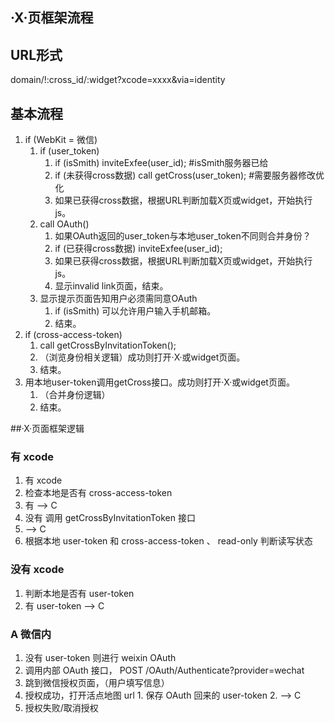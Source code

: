 ·X·页框架流程
------------
## URL形式

domain/!:cross_id/:widget?xcode=xxxx&via=identity

## 基本流程
1. if (WebKit = 微信)
    1. if (user_token)
        1. if (isSmith) inviteExfee(user_id);       #isSmith服务器已给
        1. if (未获得cross数据) call getCross(user_token);       #需要服务器修改优化
        1. 如果已获得cross数据，根据URL判断加载X页或widget，开始执行js。
    1. call OAuth()
        1. 如果OAuth返回的user_token与本地user_token不同则合并身份？
        1. if (已获得cross数据) inviteExfee(user_id);
        1. 如果已获得cross数据，根据URL判断加载X页或widget，开始执行js。
        1. 显示invalid link页面，结束。
    1. 显示提示页面告知用户必须需同意OAuth
        1. if (isSmith) 可以允许用户输入手机邮箱。
        1. 结束。
1. if (cross-access-token)
    1. call getCrossByInvitationToken();
    1. （浏览身份相关逻辑）成功则打开·X·或widget页面。
    1. 结束。
1. 用本地user-token调用getCross接口。成功则打开·X·或widget页面。
    1. （合并身份逻辑）
    1. 结束。

##·X·页面框架逻辑


### 有 xcode
  1. 有 xcode
  2. 检查本地是否有 cross-access-token
  3. 有 --> C
  4. 没有 调用 getCrossByInvitationToken 接口
  5. --> C
  6. 根据本地 user-token 和 cross-access-token 、 read-only 判断读写状态

### 没有 xcode
  1. 判断本地是否有 user-token
  2. 有 user-token --> C

### A 微信内
  1. 没有 user-token 则进行 weixin OAuth
  2. 调用内部 OAuth 接口， POST /OAuth/Authenticate?provider=wechat
  3. 跳到微信授权页面，（用户填写信息）
  4. 授权成功，打开活点地图 url
    1. 保存 OAuth 回来的 user-token
    2. --> C
  5. 授权失败/取消授权

